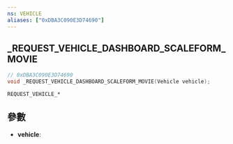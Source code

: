 ```yaml
---
ns: VEHICLE
aliases: ["0xDBA3C090E3D74690"]
---
```

## _REQUEST_VEHICLE_DASHBOARD_SCALEFORM_MOVIE

```c
// 0xDBA3C090E3D74690
void _REQUEST_VEHICLE_DASHBOARD_SCALEFORM_MOVIE(Vehicle vehicle);
```

```
REQUEST_VEHICLE_*  
```

## 參數
* **vehicle**: 

